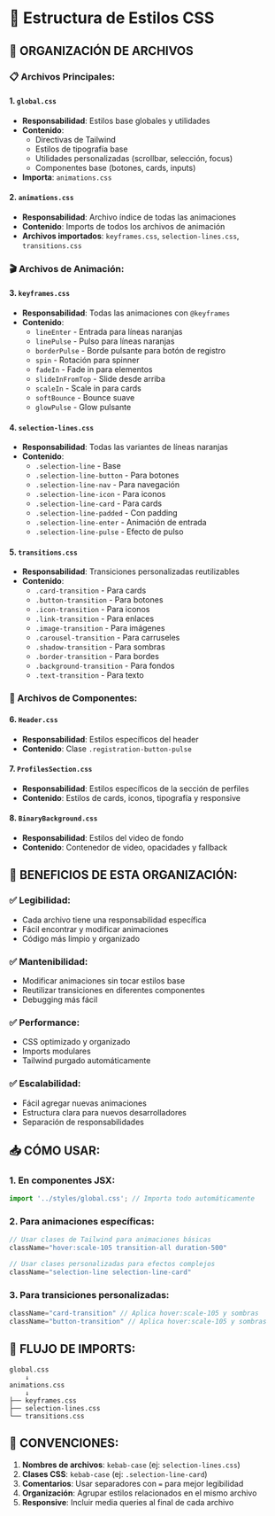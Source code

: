 # 📁 Estructura de Estilos CSS

## 🎯 **ORGANIZACIÓN DE ARCHIVOS**

### **📋 Archivos Principales:**

#### **1. `global.css`**
- **Responsabilidad**: Estilos base globales y utilidades
- **Contenido**: 
  - Directivas de Tailwind
  - Estilos de tipografía base
  - Utilidades personalizadas (scrollbar, selección, focus)
  - Componentes base (botones, cards, inputs)
- **Importa**: `animations.css`

#### **2. `animations.css`**
- **Responsabilidad**: Archivo índice de todas las animaciones
- **Contenido**: Imports de todos los archivos de animación
- **Archivos importados**: `keyframes.css`, `selection-lines.css`, `transitions.css`

### **🎬 Archivos de Animación:**

#### **3. `keyframes.css`**
- **Responsabilidad**: Todas las animaciones con `@keyframes`
- **Contenido**:
  - `lineEnter` - Entrada para líneas naranjas
  - `linePulse` - Pulso para líneas naranjas
  - `borderPulse` - Borde pulsante para botón de registro
  - `spin` - Rotación para spinner
  - `fadeIn` - Fade in para elementos
  - `slideInFromTop` - Slide desde arriba
  - `scaleIn` - Scale in para cards
  - `softBounce` - Bounce suave
  - `glowPulse` - Glow pulsante

#### **4. `selection-lines.css`**
- **Responsabilidad**: Todas las variantes de líneas naranjas
- **Contenido**:
  - `.selection-line` - Base
  - `.selection-line-button` - Para botones
  - `.selection-line-nav` - Para navegación
  - `.selection-line-icon` - Para iconos
  - `.selection-line-card` - Para cards
  - `.selection-line-padded` - Con padding
  - `.selection-line-enter` - Animación de entrada
  - `.selection-line-pulse` - Efecto de pulso

#### **5. `transitions.css`**
- **Responsabilidad**: Transiciones personalizadas reutilizables
- **Contenido**:
  - `.card-transition` - Para cards
  - `.button-transition` - Para botones
  - `.icon-transition` - Para iconos
  - `.link-transition` - Para enlaces
  - `.image-transition` - Para imágenes
  - `.carousel-transition` - Para carruseles
  - `.shadow-transition` - Para sombras
  - `.border-transition` - Para bordes
  - `.background-transition` - Para fondos
  - `.text-transition` - Para texto

### **🔧 Archivos de Componentes:**

#### **6. `Header.css`**
- **Responsabilidad**: Estilos específicos del header
- **Contenido**: Clase `.registration-button-pulse`

#### **7. `ProfilesSection.css`**
- **Responsabilidad**: Estilos específicos de la sección de perfiles
- **Contenido**: Estilos de cards, iconos, tipografía y responsive

#### **8. `BinaryBackground.css`**
- **Responsabilidad**: Estilos del video de fondo
- **Contenido**: Contenedor de video, opacidades y fallback

## 🚀 **BENEFICIOS DE ESTA ORGANIZACIÓN:**

### **✅ Legibilidad:**
- Cada archivo tiene una responsabilidad específica
- Fácil encontrar y modificar animaciones
- Código más limpio y organizado

### **✅ Mantenibilidad:**
- Modificar animaciones sin tocar estilos base
- Reutilizar transiciones en diferentes componentes
- Debugging más fácil

### **✅ Performance:**
- CSS optimizado y organizado
- Imports modulares
- Tailwind purgado automáticamente

### **✅ Escalabilidad:**
- Fácil agregar nuevas animaciones
- Estructura clara para nuevos desarrolladores
- Separación de responsabilidades

## 📥 **CÓMO USAR:**

### **1. En componentes JSX:**
```jsx
import '../styles/global.css'; // Importa todo automáticamente
```

### **2. Para animaciones específicas:**
```jsx
// Usar clases de Tailwind para animaciones básicas
className="hover:scale-105 transition-all duration-500"

// Usar clases personalizadas para efectos complejos
className="selection-line selection-line-card"
```

### **3. Para transiciones personalizadas:**
```jsx
className="card-transition" // Aplica hover:scale-105 y sombras
className="button-transition" // Aplica hover:scale-105 y sombras
```

## 🔄 **FLUJO DE IMPORTS:**

```
global.css
    ↓
animations.css
    ↓
├── keyframes.css
├── selection-lines.css
└── transitions.css
```

## 📝 **CONVENCIONES:**

1. **Nombres de archivos**: `kebab-case` (ej: `selection-lines.css`)
2. **Clases CSS**: `kebab-case` (ej: `.selection-line-card`)
3. **Comentarios**: Usar separadores con `=` para mejor legibilidad
4. **Organización**: Agrupar estilos relacionados en el mismo archivo
5. **Responsive**: Incluir media queries al final de cada archivo
